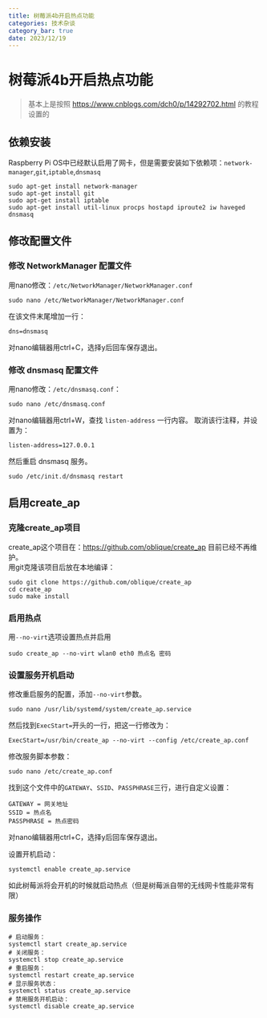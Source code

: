 ```yaml
---
title: 树莓派4b开启热点功能
categories: 技术杂谈
category_bar: true
date: 2023/12/19
---
```


# 树莓派4b开启热点功能

> 基本上是按照 https://www.cnblogs.com/dch0/p/14292702.html 的教程设置的

## 依赖安装
Raspberry Pi OS中已经默认启用了网卡，但是需要安装如下依赖项：`network-manager`,`git`,`iptable`,`dnsmasq`
```terminal
sudo apt-get install network-manager
sudo apt-get install git
sudo apt-get install iptable
sudo apt-get install util-linux procps hostapd iproute2 iw haveged dnsmasq
```

## 修改配置文件
### 修改 NetworkManager 配置文件

用nano修改：`/etc/NetworkManager/NetworkManager.conf`  
```terminal
sudo nano /etc/NetworkManager/NetworkManager.conf
```
在该文件末尾增加一行：  
```terminal
dns=dnsmasq
```
对nano编辑器用ctrl+C，选择y后回车保存退出。  

### 修改 dnsmasq 配置文件
用nano修改：`/etc/dnsmasq.conf`：  
```terminal
sudo nano /etc/dnsmasq.conf
```

对nano编辑器用ctrl+W，查找 `listen-address` 一行内容。
取消该行注释，并设置为：  
```terminal
listen-address=127.0.0.1
```
然后重启 dnsmasq 服务。
```terminal
sudo /etc/init.d/dnsmasq restart
```

## 启用create_ap
### 克隆create_ap项目
create_ap这个项目在：https://github.com/oblique/create_ap 目前已经不再维护。  
用git克隆该项目后放在本地编译：  
```terminal
sudo git clone https://github.com/oblique/create_ap
cd create_ap
sudo make install
```

### 启用热点
用`--no-virt`选项设置热点并启用
```terminal
sudo create_ap --no-virt wlan0 eth0 热点名 密码
```

### 设置服务开机启动
修改重启服务的配置，添加`--no-virt`参数。
```terminal
sudo nano /usr/lib/systemd/system/create_ap.service
```
然后找到`ExecStart=`开头的一行，把这一行修改为：  
```terminal
ExecStart=/usr/bin/create_ap --no-virt --config /etc/create_ap.conf
```
修改服务脚本参数：  
```terminal
sudo nano /etc/create_ap.conf
```

找到这个文件中的`GATEWAY`、`SSID`、`PASSPHRASE`三行，进行自定义设置：  
```terminal
GATEWAY = 网关地址
SSID = 热点名
PASSPHRASE = 热点密码
```
对nano编辑器用ctrl+C，选择y后回车保存退出。  

设置开机启动：  
```terminal
systemctl enable create_ap.service
```

如此树莓派将会开机的时候就启动热点（但是树莓派自带的无线网卡性能非常有限）  

### 服务操作
```terminal
# 启动服务：
systemctl start create_ap.service
# 关闭服务：
systemctl stop create_ap.service
# 重启服务：
systemctl restart create_ap.service
# 显示服务状态：
systemctl status create_ap.service
# 禁用服务开机启动：
systemctl disable create_ap.service

```